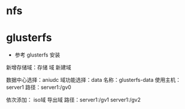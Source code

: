 # nfs


# glusterfs

- 参考 glusterfs 安装

新增存储域：存储 域 新建域

数据中心选择：aniudc 域功能选择：data 名称：glusterfs-data 使用主机：server1 路径：server1:/gv0

依次添加： iso域 导出域 路径：server1:/gv1 server1:/gv2


